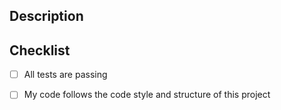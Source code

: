 <!-- please provide a general summary of your changes in the title above -->


## Description

<!-- describe the changes in details -->
<!-- if it fixes an open issue, please link to the issue here -->


## Checklist

<!-- put an `x` in all the boxes that apply -->

- [ ] All tests are passing
- [ ] My code follows the code style and structure of this project


<!-- feel free to add any other relevant details -->

<!-- thanks! -->